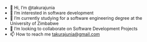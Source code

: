 - 👋 Hi, I’m @takurajunia
- 👀 I’m interested in software development
- 🌱 I’m currently studying for a software engineering degree at the University of Zimbabwe
- 💞️ I’m looking to collaborate on Software Development Projects
- 📫 How to reach me takurajunia@gmail.com

<!---
takurajunia/takurajunia is a ✨ special ✨ repository because its `README.md` (this file) appears on your GitHub profile.
You can click the Preview link to take a look at your changes.
--->

